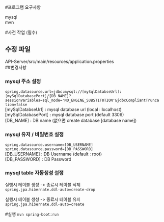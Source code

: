#프로그램 요구사항

mysql<br>
mvn

#사전 작업 (필수)
## 수정 파일
API-Server/src/main/resources/application.properties<br>
##변경사항
### mysql 주소 설정
`spring.datasource.url=jdbc:mysql://[mySqlDatabseUrl]:[mySqlDatabasePort]/[DB_NAME]?sessionVariables=sql_mode='NO_ENGINE_SUBSTITUTION'&jdbcCompliantTruncation=false` <br>
[mySqlDatabseUrl]  : mysql database url (local : localhost) <br>
[mySqlDatabasePort] : mysql database port (default 3306) <br>
[DB\_NAME] : DB name (없으면 create database [database name]) <br>

### mysql 유저 / 비밀번호 설정
`spring.datasource.username=[DB_USERNAME]` <br>
`spring.datasource.password=[DB_PASSWORD]` <br>
[DB\_USERNAME] : DB Username (default : root) <br>
[DB\_PASSWORD] : DB Password

### mysql table 자동생성 설정
실행시 테이블 생성 -> 종료시 테이블 삭제 <br>
`spring.jpa.hibernate.ddl-auto=create-drop` <br>

실행시 테이블 생성 -> 종료시 테이블 유지 <br>
`spring.jpa.hibernate.ddl-auto=create`


#실행
`mvn spring-boot:run`


